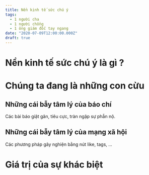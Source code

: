 ```yaml
---
title: Nền kinh tế sức chú ý
tags:
  - 1 người cha
  - 1 người chồng
  - 1 ông giám đốc tay ngang
date: "2020-07-09T12:00:00.000Z"
draft: true
---
```


# Nền kinh tế sức chú ý là gì ? 

# Chúng ta đang là những con cừu

## Những cái bẫy tâm lý của báo chí
Các bài báo giật gân, tiêu cực, tràn ngập sự phẫn nộ. 

## Những cái bẫy tâm lý của mạng xã hội
Các phương pháp gây nghiện bằng nút like, tags, ...

# Giá trị của sự khác biệt
